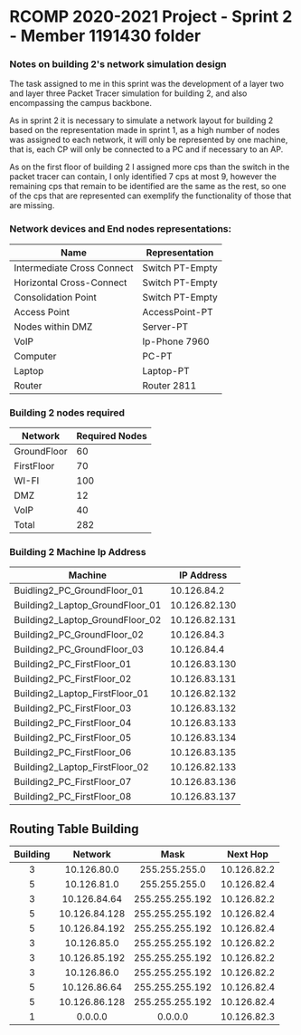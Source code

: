 RCOMP 2020-2021 Project - Sprint 2 - Member 1191430 folder
==========================================================

### Notes on building 2's network simulation design

The task assigned to me in this sprint was the development of a layer two and layer three Packet Tracer simulation for building 2, and also encompassing the campus backbone.

As in sprint 2 it is necessary to simulate a network layout for building 2 based on the representation made in sprint 1, as a high number of nodes was assigned to each network, it will only be represented by one machine, that is, each CP will only be connected to a PC and if necessary to an AP.

As on the first floor of building 2 I assigned more cps than the switch in the packet tracer can contain, I only identified 7 cps at most 9, however the remaining cps that remain to be identified are the same as the rest, so one of the cps that are represented can exemplify the functionality of those that are missing.

### Network devices and End nodes representations:

|           Name           |Representation |
|--------------------------|---------------|
|Intermediate Cross Connect|Switch PT-Empty|
|Horizontal Cross-Connect  |Switch PT-Empty|
|Consolidation Point       |Switch PT-Empty|
|Access Point              |AccessPoint-PT |
|Nodes within DMZ          |Server-PT      |
|VoIP                      |Ip-Phone 7960  |
|Computer                  |PC-PT          |
|Laptop                    |Laptop-PT      |
|Router                    |Router 2811    |

### Building 2 nodes required

|  Network  |Required Nodes|
|-----------|--------------|
|GroundFloor|      60      |
|FirstFloor |      70      |
|WI-FI      |     100      |
|DMZ        |      12      |
|VoIP       |      40      |
|Total      |     282      |

### Building 2 Machine Ip Address

|            Machine             | IP Address  |
|--------------------------------|-------------|
|Buidling2_PC_GroundFloor_01     |10.126.84.2  |
|Building2_Laptop_GroundFloor_01 |10.126.82.130|
|Building2_Laptop_GroundFloor_02 |10.126.82.131|
|Building2_PC_GroundFloor_02     |10.126.84.3  |
|Building2_PC_GroundFloor_03     |10.126.84.4  |
|Building2_PC_FirstFloor_01      |10.126.83.130|
|Building2_PC_FirstFloor_02      |10.126.83.131|
|Building2_Laptop_FirstFloor_01  |10.126.82.132|
|Building2_PC_FirstFloor_03      |10.126.83.132|
|Building2_PC_FirstFloor_04      |10.126.83.133|
|Building2_PC_FirstFloor_05      |10.126.83.134|
|Building2_PC_FirstFloor_06      |10.126.83.135|
|Building2_Laptop_FirstFloor_02  |10.126.82.133|
|Building2_PC_FirstFloor_07      |10.126.83.136|
|Building2_PC_FirstFloor_08      |10.126.83.137|

## Routing Table Building

|    Building    |    Network     |      Mask       |    Next Hop   |     
|:--------------:|:--------------:|:---------------:|:-------------:|
|       3        |  10.126.80.0   | 255.255.255.0   |  10.126.82.2  |
|       5        |  10.126.81.0   | 255.255.255.0   |  10.126.82.4  |
|       3        |  10.126.84.64  | 255.255.255.192 |  10.126.82.2  |
|       5        |  10.126.84.128 | 255.255.255.192 |  10.126.82.4  |
|       5        |  10.126.84.192 | 255.255.255.192 |  10.126.82.4  |  
|       3        |  10.126.85.0   | 255.255.255.192 |  10.126.82.2  |
|       3        |  10.126.85.192 | 255.255.255.192 |  10.126.82.2  |
|       3        |  10.126.86.0   | 255.255.255.192 |  10.126.82.2  |
|       5        |  10.126.86.64  | 255.255.255.192 |  10.126.82.4  |   
|       5        |  10.126.86.128 | 255.255.255.192 |  10.126.82.4  |
|       1        |     0.0.0.0    |     0.0.0.0     |  10.126.82.3  |

